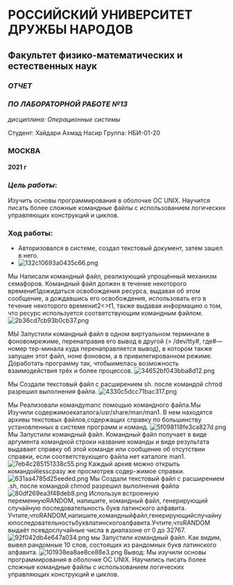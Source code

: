 # РОССИЙСКИЙ УНИВЕРСИТЕТ ДРУЖБЫ НАРОДОВ
## Факультет физико-математических и естественных наук
### *ОТЧЕТ*
### *ПО ЛАБОРАТОРНОЙ РАБОТЕ №13*

*дисциплина: Операционные системы*

Студент: Хайдари Ахмад Насир
Группа: НБИ-01-20

### **МОСКВА** 

#### 2021 г

### *Цель работы*:
Изучить основы программирования в оболочке ОС UNIX. Научится писать более сложные командные файлы с использованием логических управляющих конструкций и циклов.

### Ход работы:
- Авторизовался в системе, создал текстовый документ, затем зашел в него.
- ![132c10693a0435c66.png](https://ic.wampi.ru/2021/06/05/132c10693a0435c66.png)

Мы Написали командный файл, реализующий упрощённый механизм семафоров. Командный файл должен в течение некоторого времениt1дожидаться освобождения ресурса, выдавая об этом сообщение, а дождавшись его освобождения, использовать его в течение некоторого времениt2<>t1, также выдавая информацию о том, что ресурс используется соответствующим командным файлом. 
![2b36cd7cb93b0cb37.png](https://ic.wampi.ru/2021/06/05/2b36cd7cb93b0cb37.png)

МЫ Запустили командный файл в одном виртуальном терминале в фоновомрежиме, перенаправив его вывод в другой (> /dev/tty#, где#— номер тер-минала куда перенаправляется вывод), в котором также запущен этот файл, ноне фоновом, а в привилегированном режиме. Доработать программу так, чтобыимелась возможность взаимодействия трёх и более процессов.
![34652bf043bba8d12.png](https://ic.wampi.ru/2021/06/05/34652bf043bba8d12.png)

Мы Создали текстовый файл с расширением sh. после командой сhтod pазрешил выполнения файла.
![4330c5dcc71bac317.png](https://ic.wampi.ru/2021/06/05/4330c5dcc71bac317.png)

Мы Реализовали командуmanс помощью командного файла.Мы Изучили содержимоекаталога/usr/share/man/man1. В нем находятся архивы текстовых файлов,содержащих справку по большинству установленных в системе программ и команд.
![5f098118fe3ca827d.png](https://ic.wampi.ru/2021/06/05/5f098118fe3ca827d.png)
Мы Запустили командный файл. Командный файл получает в виде аргумента командной строки название команды и виде результата выдавает справку об этой команде или сообщение об отсутствии справки, если соответствующего файла нет каталоге man1.
![7eb4c285151338c55.png](https://ic.wampi.ru/2021/06/05/7eb4c285151338c55.png)
Каждый архив можно открыть командойlessсразу же просмотрев содер-жимое справки.
![631aa4785d25eeded.png](https://ic.wampi.ru/2021/06/05/631aa4785d25eeded.png)
Мы Создали текстовый файл с расширением .sh, после командой chmod разрешил выполнения файла
![80df269ea3f48deb8.png](https://ic.wampi.ru/2021/06/05/80df269ea3f48deb8.png)
Используя встроенную переменнуюRANDOM, напишите, командный файл, генерирующий случайную последовательность букв латинского алфавита. Учтите,чтоRANDOM,напишите,командныйфайл,генерирующийслучайнуюпоследовательностьбуквлатинскогоалфавита.Учтите,чтоRANDOM выдаёт псевдослучайные числа в диапазоне от 0 до 32767.
![92f042db4e647a034.png](https://ic.wampi.ru/2021/06/05/92f042db4e647a034.png)
мы Запустили командный файл. Как видим, вывел рандомные 10 слов, состоящих из рандомных букв латинского алфавита.
![101938ea8ae8ce88e3.png](https://ic.wampi.ru/2021/06/05/101938ea8ae8ce88e3.png)
Вывод:
Мы изучили основы программирования в оболочке ОС UNIX. Научились писать более сложные командные файлы с использованием логических управляющих конструкций и циклов.